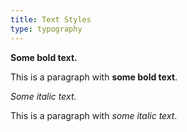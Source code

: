 ```yaml
---
title: Text Styles
type: typography
---
```

<p><strong>Some bold text.</strong></p>
<p>This is a paragraph with <strong>some bold text</strong>.</p>
<p><em>Some italic text.</em></p>
<p>This is a paragraph with <em>some italic text</em>.</p>
